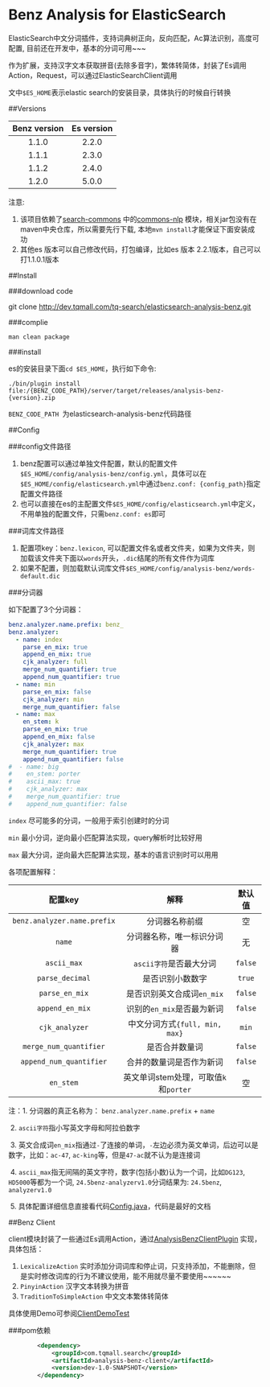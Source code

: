 # Benz Analysis for ElasticSearch

ElasticSearch中文分词插件，支持词典树正向，反向匹配，Ac算法识别，高度可配置, 目前还在开发中，基本的分词可用~~~

作为扩展，支持汉字文本获取拼音(去除多音字)，繁体转简体，封装了Es调用Action，Request，可以通过ElasticSearchClient调用

文中`$ES_HOME`表示elastic search的安装目录，具体执行的时候自行转换

##Versions

| Benz version | Es version |
| :----------: | :--------: |
|    1.1.0     |   2.2.0    |
|    1.1.1     |   2.3.0    |
|    1.1.2     |   2.4.0    |
|    1.2.0     |   5.0.0    |

注意:

1. 该项目依赖了[search-commons](http://dev.tqmall.com/tq-search/search-commons) 中的[commons-nlp](http://dev.tqmall.com/tq-search/search-commons/tree/master/commons-nlp) 模块，相关jar包没有在maven中央仓库，所以需要先行下载, 本地`mvn install`才能保证下面安装成功
2. 其他es 版本可以自己修改代码，打包编译，比如es 版本 2.2.1版本，自己可以打1.1.0.1版本



##Install

###download code

git clone http://dev.tqmall.com/tq-search/elasticsearch-analysis-benz.git

###complie

`man clean package`

###install

es的安装目录下面`cd $ES_HOME`，执行如下命令:

```shell
./bin/plugin install file:/{BENZ_CODE_PATH}/server/target/releases/analysis-benz-{version}.zip
```

`BENZ_CODE_PATH `为elasticsearch-analysis-benz代码路径

##Config

###config文件路径

1. benz配置可以通过单独文件配置，默认的配置文件`$ES_HOME/config/analysis-benz/config.yml`，具体可以在`$ES_HOME/config/elasticsearch.yml`中通过`benz.conf: {config_path}`指定配置文件路径
2. 也可以直接在es的主配置文件`$ES_HOME/config/elasticsearch.yml`中定义，不用单独的配置文件，只需`benz.conf: es`即可

###词库文件路径

1. 配置项key：`benz.lexicon`,  可以配置文件名或者文件夹，如果为文件夹，则加载该文件夹下面以`words`开头，`.dic`结尾的所有文件作为词库
2. 如果不配置，则加载默认词库文件`$ES_HOME/config/analysis-benz/words-default.dic`

###分词器

如下配置了3个分词器：

```yaml
benz.analyzer.name.prefix: benz_
benz.analyzer:
  - name: index
    parse_en_mix: true
    append_en_mix: true
    cjk_analyzer: full
    merge_num_quantifier: true
    append_num_quantifier: true
  - name: min
    parse_en_mix: false
    cjk_analyzer: min
    merge_num_quantifier: false
  - name: max
    en_stem: k
    parse_en_mix: true
    append_en_mix: false
    cjk_analyzer: max
    merge_num_quantifier: true
    append_num_quantifier: false
#  - name: big
#    en_stem: porter
#    ascii_max: true
#    cjk_analyzer: max
#    merge_num_quantifier: true
#    append_num_quantifier: false
```

`index` 尽可能多的分词，一般用于索引创建时的分词

`min` 最小分词，逆向最小匹配算法实现，query解析时比较好用

`max` 最大分词，逆向最大匹配算法实现，基本的语言识别时可以用用

各项配置解释：

|            配置key            |             解释             |   默认值   |
| :-------------------------: | :------------------------: | :-----: |
| `benz.analyzer.name.prefix` |          分词器名称前缀           |    空    |
|           `name`            |       分词器名称，唯一标识分词器        |    无    |
|         `ascii_max`         |      `ascii字符`是否最大分词       | `false` |
|       `parse_decimal`       |          是否识别小数数字          | `true`  |
|       `parse_en_mix`        |     是否识别英文合成词`en_mix`      | `false` |
|       `append_en_mix`       |     识别的`en_mix`是否最为新词      | `false` |
|       `cjk_analyzer`        |  中文分词方式`{full, min, max}`  |  `min`  |
|   `merge_num_quantifier`    |          是否合并数量词           | `false` |
|   `append_num_quantifier`   |        合并的数量词是否作为新词        | `false` |
|          `en_stem`          | 英文单词stem处理，可取值`k`和`porter` |    空    |

注：1. 分词器的真正名称为： `benz.analyzer.name.prefix`  + `name`

​	2. `ascii字符`指小写英文字母和阿拉伯数字

​	3. 英文合成词`en_mix`指通过`-`了连接的单词，`-`左边必须为英文单词，后边可以是数字，比如：`ac-47`, `ac-king`等，但是`47-ac`就不认为是连接词

​	4. `ascii_max`指无间隔的英文字符，数字(包括小数)认为一个词，比如`DG123`,  `HD5000`等都为一个词, `24.5benz-analyzerv1.0`分词结果为: `24.5benz`, `analyzerv1.0`

​	5. 具体配置详细信息直接看代码[Config.java](server/src/main/java/com/tqmall/search/benz/Config.java)，代码是最好的文档

##Benz Client

client模块封装了一些通过Es调用Action，通过[AnalysisBenzClientPlugin](client/src/main/java/com/tqmall/search/benz/AnalysisBenzClientPlugin.java) 实现，具体包括：

1. `LexicalizeAction` 实时添加分词词库和停止词，只支持添加，不能删除，但是实时修改词库的行为不建议使用，能不用就尽量不要使用~~~~~~
2. `PinyinAction` 汉字文本转换为拼音
3. `TraditionToSimpleAction` 中文文本繁体转简体

具体使用Demo可参阅[ClientDemoTest](client/src/test/java/com/tqmall/search/benz/ClientDemoTest.java)

###pom依赖

```xml
        <dependency>
            <groupId>com.tqmall.search</groupId>
            <artifactId>analysis-benz-client</artifactId>
            <version>dev-1.0-SNAPSHOT</version>
        </dependency>
```

